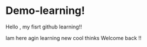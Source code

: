 # Demo-learning!
Hello , my fisrt github learning!!


Iam here agin learning new cool thinks
Welcome back !!
